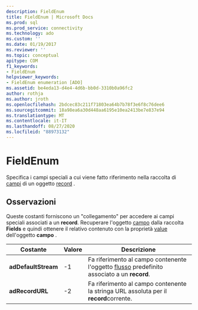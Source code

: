 ```yaml
---
description: FieldEnum
title: FieldEnum | Microsoft Docs
ms.prod: sql
ms.prod_service: connectivity
ms.technology: ado
ms.custom: ''
ms.date: 01/19/2017
ms.reviewer: ''
ms.topic: conceptual
apitype: COM
f1_keywords:
- FieldEnum
helpviewer_keywords:
- FieldEnum enumeration [ADO]
ms.assetid: be4eda13-d4e4-4d6b-bb0d-3310b0a96fc2
author: rothja
ms.author: jroth
ms.openlocfilehash: 2bdcec83c211f71803ea64b7b78f3e6f8c76dee6
ms.sourcegitcommit: 18a98ea6a30d448aa6195e10ea2413be7e837e94
ms.translationtype: MT
ms.contentlocale: it-IT
ms.lasthandoff: 08/27/2020
ms.locfileid: "88973132"
---
```

# <a name="fieldenum"></a>FieldEnum
Specifica i campi speciali a cui viene fatto riferimento nella raccolta di [campi](./fields-collection-ado.md) di un oggetto [record](./record-object-ado.md) .  
  
## <a name="remarks"></a>Osservazioni  
 Queste costanti forniscono un "collegamento" per accedere ai campi speciali associati a un **record**. Recuperare l'oggetto [campo](./field-object.md) dalla raccolta **Fields** e quindi ottenere il relativo contenuto con la proprietà [value](./value-property-ado.md) dell'oggetto **campo** .  
  
|Costante|Valore|Descrizione|  
|--------------|-----------|-----------------|  
|**adDefaultStream**|-1|Fa riferimento al campo contenente l'oggetto [flusso](./stream-object-ado.md) predefinito associato a un **record**.|  
|**adRecordURL**|-2|Fa riferimento al campo contenente la stringa URL assoluta per il **record**corrente.|